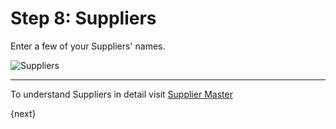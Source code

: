 # Step 8: Suppliers

Enter a few of your Suppliers' names.

<img alt="Suppliers" class="screenshot"
src="{{docs_base_url}}/assets/img/setup-wizard/step-9.png">

---

To understand Suppliers in detail visit [Supplier Master]({{docs_base_url}}/user/manual/en/buying/supplier.html)

{next}
